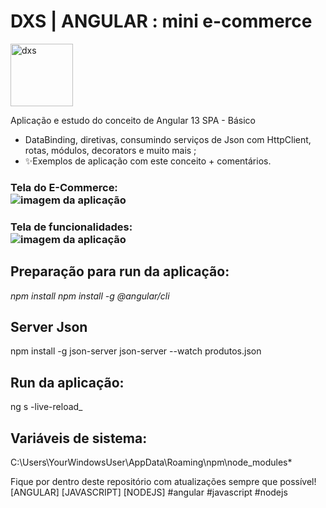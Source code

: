 # DXS | ANGULAR : mini e-commerce
<img src="https://dataxstudios.com.br/assets/images/logo_DXS_400_190.png" alt="dxs" width="100"/> 

Aplicação e estudo do conceito de Angular 13 SPA - Básico

- DataBinding, diretivas, consumindo serviços de Json com HttpClient, rotas, módulos, decorators e muito mais ;
- ✨Exemplos de aplicação com este conceito + comentários.

### Tela do E-Commerce:<br>![imagem da aplicação](https://dataxstudios.com.br/assets/images/github/angular_mini_ecommerce_1.PNG)<br>
### Tela de funcionalidades:<br>![imagem da aplicação](https://dataxstudios.com.br/assets/images/github/angular_mini_ecommerce_2.PNG)

## Preparação para run da aplicação:
_npm install_
_npm install -g @angular/cli_

## Server Json
npm install -g json-server
json-server --watch produtos.json

## Run da aplicação:
ng s -live-reload_

## Variáveis de sistema:
C:\Users\YourWindowsUser\AppData\Roaming\npm\node_modules\*


Fique por dentro deste repositório com atualizações sempre que possível!<br>[ANGULAR] [JAVASCRIPT] [NODEJS] #angular #javascript #nodejs
